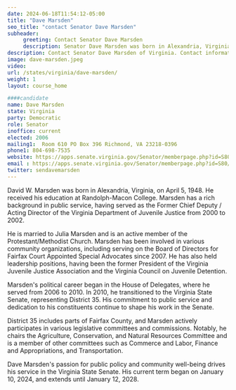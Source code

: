 ```yaml
---
date: 2024-06-18T11:54:12-05:00
title: "Dave Marsden"
seo_title: "contact Senator Dave Marsden"
subheader:
     greeting: Contact Senator Dave Marsden
     description: Senator Dave Marsden was born in Alexandria, Virginia, and has been serving the 35th District in the Virginia State Senate since his election in 2010.
description: Contact Senator Dave Marsden of Virginia. Contact information for Dave Marsden includes email address, phone number, and mailing address.
image: dave-marsden.jpeg
video:
url: /states/virginia/dave-marsden/
weight: 1
layout: course_home

####candidate
name: Dave Marsden
state: Virginia
party: Democratic
role: Senator
inoffice: current
elected: 2006
mailing1:  Room 610 PO Box 396 Richmond, VA 23218-0396
phone1: 804-698-7535
website: https://apps.senate.virginia.gov/Senator/memberpage.php?id=S80/
email : https://apps.senate.virginia.gov/Senator/memberpage.php?id=S80/
twitter: sendavemarsden
---
```

David W. Marsden was born in Alexandria, Virginia, on April 5, 1948. He received his education at Randolph-Macon College. Marsden has a rich background in public service, having served as the Former Chief Deputy / Acting Director of the Virginia Department of Juvenile Justice from 2000 to 2002.

He is married to Julia Marsden and is an active member of the Protestant/Methodist Church. Marsden has been involved in various community organizations, including serving on the Board of Directors for Fairfax Court Appointed Special Advocates since 2007. He has also held leadership positions, having been the former President of the Virginia Juvenile Justice Association and the Virginia Council on Juvenile Detention.

Marsden's political career began in the House of Delegates, where he served from 2006 to 2010. In 2010, he transitioned to the Virginia State Senate, representing District 35. His commitment to public service and dedication to his constituents continue to shape his work in the Senate.

District 35 includes parts of Fairfax County, and Marsden actively participates in various legislative committees and commissions. Notably, he chairs the Agriculture, Conservation, and Natural Resources Committee and is a member of other committees such as Commerce and Labor, Finance and Appropriations, and Transportation.

Dave Marsden's passion for public policy and community well-being drives his service in the Virginia State Senate. His current term began on January 10, 2024, and extends until January 12, 2028.
